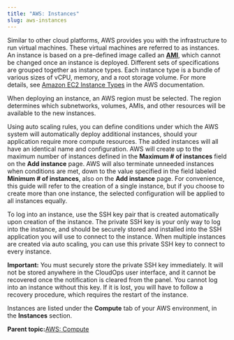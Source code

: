 ```yaml
---
title: "AWS: Instances"
slug: aws-instances
---
```



Similar to other cloud platforms, AWS provides you with the infrastructure to run virtual machines. These virtual machines are referred to as instances. An instance is based on a pre-defined image called an **[AMI](aws-amis.md)**, which cannot be changed once an instance is deployed. Different sets of specifications are grouped together as instance types. Each instance type is a bundle of various sizes of vCPU, memory, and a root storage volume. For more details, see [Amazon EC2 Instance Types](https://aws.amazon.com/ec2/instance-types/) in the AWS documentation.

When deploying an instance, an AWS region must be selected. The region determines which subnetworks, volumes, AMIs, and other resources will be available to the new instances.

Using auto scaling rules, you can define conditions under which the AWS system will automatically deploy additional instances, should your application require more compute resources. The added instances will all have an identical name and configuration. AWS will create up to the maximum number of instances defined in the **Maximum \# of instances** field on the **Add instance** page. AWS will also terminate unneeded instances when conditions are met, down to the value specified in the field labeled **Minimum \# of instances**, also on the **Add instance** page. For convenience, this guide will refer to the creation of a single instance, but if you choose to create more than one instance, the selected configuration will be applied to all instances equally.

To log into an instance, use the SSH key pair that is created automatically upon creation of the instance. The private SSH key is your only way to log into the instance, and should be securely stored and installed into the SSH application you will use to connect to the instance. When multiple instances are created via auto scaling, you can use this private SSH key to connect to every instance.

**Important:** You must securely store the private SSH key immediately. It will not be stored anywhere in the CloudOps user interface, and it cannot be recovered once the notification is cleared from the panel. You cannot log into an instance without this key. If it is lost, you will have to follow a recovery procedure, which requires the restart of the instance.

Instances are listed under the **Compute** tab of your AWS environment, in the **Instances** section.

**Parent topic:**[AWS: Compute](aws-compute.md)


